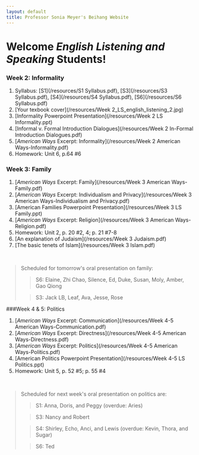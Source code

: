 ```yaml
---
layout: default
title: Professor Sonia Meyer's Beihang Website
---
```


# Welcome *English Listening and Speaking* Students!

### Week 2: Informality

1. Syllabus: [S1](/resources/S1 Syllabus.pdf), [S3](/resources/S3 Syllabus.pdf), [S4](/resources/S4 Syllabus.pdf), [S6](/resources/S6 Syllabus.pdf)
2. [Your texbook cover](/resources/Week 2_LS_english_listening_2.jpg)
3. [Informality Powerpoint Presentation](/resources/Week 2 LS Informality.ppt)
4. [Informal v. Formal Introduction Dialogues](/resources/Week 2 In-Formal Introduction Dialogues.pdf)
5. [*American Ways* Excerpt: Informality](/resources/Week 2 American Ways-Informality.pdf)
6. Homework: Unit 6, p.64 #6

### Week 3: Family

1. [*American Ways* Excerpt: Family](/resources/Week 3 American Ways-Family.pdf)
2. [*American Ways* Excerpt: Individualism and Privacy](/resources/Week 3 American Ways-Individualism and Privacy.pdf)
3. [American Families Powerpoint Presentation](/resources/Week 3 LS Family.ppt)
4. [*American Ways* Excerpt: Religion](/resources/Week 3 American Ways-Religion.pdf)
4. Homework: Unit 2, p. 20 #2, 4; p. 21 #7-8
5. [An explanation of Judaism](/resources/Week 3 Judaism.pdf)
6. [The basic tenets of Islam](/resources/Week 3 Islam.pdf)

<br />

>Scheduled for tomorrow's oral presentation on family:
>>S6: Elaine, Zhi Chao, Silence, Ed, Duke, Susan, Moly, Amber, Gao Qiong
>
>>S3: Jack LB, Leaf, Ava, Jesse, Rose

###Week 4 & 5: Politics

1. [*American Ways* Excerpt: Communication](/resources/Week 4-5 American Ways-Communication.pdf)
2. [*American Ways* Excerpt: Directness](/resources/Week 4-5 American Ways-Directness.pdf)
3. [*American Ways* Excerpt: Politics](/resources/Week 4-5 American Ways-Politics.pdf)
4. [American Politics Powerpoint Presentation](/resources/Week 4-5 LS Politics.ppt)
5. Homework: Unit 5, p. 52 #5; p. 55 #4


</br>

>	Scheduled for next week's oral presentation on politics are:
>>S1: Anna, Doris, and Peggy (overdue: Aries)
>
>>S3: Nancy and Robert
>
>>S4: Shirley, Echo, Anci, and Lewis (overdue: Kevin, Thora, and Sugar)
>
>>S6: Ted